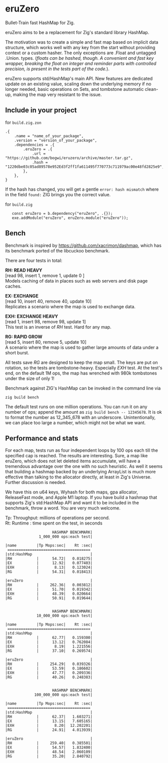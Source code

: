 # eruZero
Bullet-Train fast HashMap for Zig.

eruZero aims to be a replacement for Zig's standard library HashMap.

The motivation was to create a simple and fast map based on implicit data structure, which works well with any key from the start without providing context or a custom hasher. The only exceptions are .Float and untagged .Union. types. (*floats can be hashed, though. A convenient and fast key wrapper, breaking the float on integer and reminder parts with controlled precision, is present in the tests part of the code.*).

eruZero supports std/HashMap's main API. New features are dedicated update on an existing value, scaling down the underlying memory if no longer needed, basic operations on Sets, and tombstone automatic clean-up, making the map very resistant to the issue.

## Include in your project

for `build.zig.zon`

```zig
.{
    .name = "name_of_your_package",
    .version = "version_of_your_package",
    .dependencies = .{
        .eruZero = .{
            .url = "https://github.com/bogwi/eruzero/archive/master.tar.gz",
            .hash = "1220dbe03c05ad89578e952Ed3f2ff1fa611495f770773c711979ac00e48fd2825e9",
        },
    },
}

```
If the hash has changed, you will get a gentle  `error: hash mismatch` where in the field `found:` ZIG brings you the correct value.

for `build.zig`
 ```zig
    const eruZero = b.dependency("eruZero", .{});
    exe.addModule("eruZero", eruZero.module("eruZero"));
```

## Bench
Benchmark is inspired by https://github.com/xacrimon/dashmap, which has its benchmark ported of the libcuckoo benchmark.

There are four tests in total:

**RH: READ HEAVY**\
[read 98, insert 1,  remove 1,  update 0 ]\
Models caching of data in places such as web servers and disk page caches.

**EX: EXCHANGE**\
[read 10, insert 40, remove 40, update 10]\
Replicates a scenario where the map is used to exchange data.

**EXH: EXCHANGE HEAVY**\
[read 1, insert 98, remove 98, update 1]\
This test is an inverse of *RH* test. Hard for any map.

**RG: RAPID GROW**\
[read 5,  insert 80, remove 5,  update 10]\
A scenario where the map is used to gather large amounts of data under a short burst.

All tests save *RG* are designed to keep the map small. The keys are put on rotation, so the tests are tombstone-heavy. Especially *EXH* test. At the test's end, on the default 1M ops, the map has wrenched with 980k tombstones under the size of only 1! 

Benchmark against ZIG's HashMap can be invoked in the command line via

```
zig build bench
```
The default test runs on one million operations. You can run it on any number of ops; append the amount as `zig build bench -- 12345678`. It is ok to format the number as 12_345_678 with an underscore. Unintentionally, we can place too large a number, which might not be what we want.

## Performance and stats 

For each map, tests run as four independent loops by 100 ops each till the specified cap is reached. The results are interesting. Sure, a map like eruZero, which does not let deleted items accumulate, will have a tremendous advantage over the one with no such heuristic. As well it seems that building a hashmap backed by an underlying ArrayList is much more effective than talking to the allocator directly, at least in Zig's Universe. Further discussion is needed.

We have this on u64 keys, Wyhash for both maps, gpa allocator, ReleaseFast mode, and Apple M1 laptop. If you have build a hashmap that supports Zig's std:HashMap API and want it to be included in the benchmark, throw a word. You are very much welcome.

Tp: Throughput: millions of operations per second.\
Rt: Runtime   : time spent on the test, in seconds
 
```
                     HASHMAP BENCHMARK|
               1_000_000 ops:each test|

|name         |Tp Mops:sec|    Rt :sec|
 =====================================
|std:HashMap                          |
|RH           |      54.72|   0.018275|
|EX           |      12.92|   0.077403|
|EXH          |       8.13|   0.123024|
|RG           |      54.31|   0.018413|

|eruZero                              |
|RH           |     262.36|   0.003812|
|EX           |      51.70|   0.019342|
|EXH          |      48.39|   0.020664|
|RG           |      50.91|   0.019644|


                     HASHMAP BENCHMARK|
              10_000_000 ops:each test|

|name         |Tp Mops:sec|    Rt :sec|
 =====================================
|std:HashMap                          |
|RH           |      62.77|   0.159300|
|EX           |      13.12|   0.762084|
|EXH          |       8.19|   1.221556|
|RG           |      37.10|   0.269574|

|eruZero                              |
|RH           |     254.29|   0.039326|
|EX           |      53.59|   0.186602|
|EXH          |      47.77|   0.209336|
|RG           |      40.26|   0.248383|


                     HASHMAP BENCHMARK|
             100_000_000 ops:each test|

|name         |Tp Mops:sec|    Rt :sec|
 =====================================
|std:HashMap                          |
|RH           |      62.37|   1.603271|
|EX           |      13.15|   7.605165|
|EXH          |       8.20|  12.202201|
|RG           |      24.91|   4.013939|

|eruZero                              |
|RH           |     259.40|   0.385501|
|EX           |      54.57|   1.832400|
|EXH          |      48.54|   2.060109|
|RG           |      35.20|   2.840792|

```


